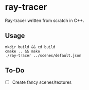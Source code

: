 # ray-tracer

Ray-tracer written from scratch in C++.

## Usage

```
mkdir build && cd build
cmake .. && make
./ray-tracer ../scenes/default.json
```

## To-Do

- [ ] Create fancy scenes/textures